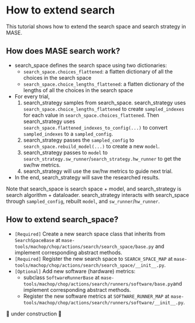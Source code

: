 # How to extend search

This tutorial shows how to extend the search space and search strategy in MASE.

## How does MASE search work?

- search_space defines the search space using two dictionaries:
    - `search_space.choices_flattened`: a flatten dictionary of all the choices in the search space
    - `search_space.choice_lengths_flattened`: a flatten dictionary of the lengths of all the choices in the search space
- For every trial,
    1. search_strategy samples from search_space. search_strategy uses `search_space.choice_lengths_flattened` to create `sampled_indexes` for each value in `search_space.choices_flattened`. Then search_strategy uses `search_space.flattened_indexes_to_config(...)` to convert `sampled_indexes` to a `sampled_config`.
    2. search_strategy passes the `sampled_config` to `search_space.rebuild_model(...)` to create a new `model`.
    3. search_strategy passes to `model` to `search_strategy.sw_runner`/`search_strategy.hw_runner` to get the sw/hw metrics.
    4. search_strategy will use the sw/hw metrics to guide next trial.
- In the end, search_strategy will save the researched results.

Note that search_space is search space + model, and search_strategy is search algorithm + dataloader. search_strategy interacts with search_space through `sampled_config`, rebuilt `model`, and `sw_runner`/`hw_runner`.

## How to extend search_space?

- `[Required]` Create a new search space class that inherits from `SearchSpaceBase` at `mase-tools/machop/chop/actions/search/search_space/base.py` and implement corresponding abstract methods.
- `[Required]` Register the new search space to `SEARCH_SPACE_MAP` at `mase-tools/machop/chop/actions/search/search_space/__init__.py`.
- `[Optional]` Add new software (hardware) metrics:
    - subclass `SoftwareRunnerBase` at `mase-tools/machop/chop/actions/search/runners/software/base.py`and implement corresponding abstract methods.
    - Register the new software metrics at `SOFTWARE_RUNNER_MAP` at `mase-tools/machop/chop/actions/search/runners/software/__init__.py`.



🚧 under construction 🚧